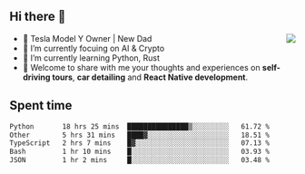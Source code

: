 ## Hi there 👋
<img align="right" src="https://github-readme-stats.vercel.app/api?username=ljunb&show_icons=true&icon_color=CE1D2D&text_color=718096&bg_color=00000000&hide_title=true&hide_border=true" />

- 🚗 Tesla Model Y Owner | New Dad
- 🔭 I’m currently focuing on AI & Crypto
- 🌱 I’m currently learning Python, Rust
- 💬 Welcome to share with me your thoughts and experiences on **self-driving tours**, **car detailing** and **React Native development**.




## Spent time
<!--START_SECTION:waka-->

```txt
Python       18 hrs 25 mins  ███████████████▒░░░░░░░░░   61.72 %
Other        5 hrs 31 mins   ████▓░░░░░░░░░░░░░░░░░░░░   18.51 %
TypeScript   2 hrs 7 mins    █▓░░░░░░░░░░░░░░░░░░░░░░░   07.13 %
Bash         1 hr 10 mins    █░░░░░░░░░░░░░░░░░░░░░░░░   03.93 %
JSON         1 hr 2 mins     █░░░░░░░░░░░░░░░░░░░░░░░░   03.48 %
```

<!--END_SECTION:waka-->
